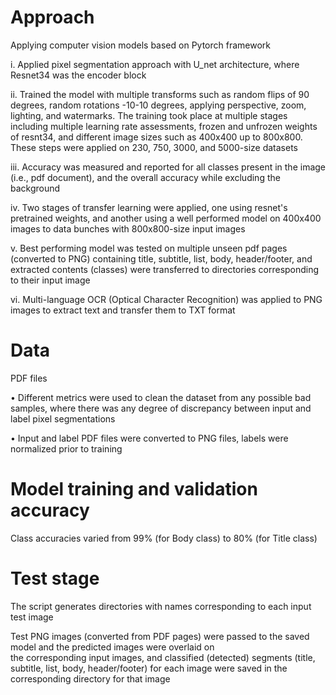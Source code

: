 # Approach

Applying computer vision models based on Pytorch framework  

i.	Applied pixel segmentation approach with U_net architecture, where Resnet34 was the encoder block  

ii.	Trained the model with multiple transforms such as random flips of 90 degrees, random rotations -10-10 degrees, applying perspective, zoom, lighting, and watermarks. The training took place at multiple stages including multiple learning rate assessments, frozen and unfrozen weights of resnt34, and different image sizes such as 400x400 up to 800x800. These steps were applied on 230, 750, 3000, and 5000-size datasets  

iii. Accuracy was measured and reported for all classes present in the image (i.e., pdf document), and the overall accuracy while excluding the background  

iv. Two stages of transfer learning were applied, one using resnet's pretrained weights, and another using a well performed model on 400x400 images to data bunches with 800x800-size input images  

v.	Best performing model was tested on multiple unseen pdf pages (converted to PNG) containing title, subtitle, list, body, header/footer, and extracted contents (classes) were transferred to directories corresponding to their input image  

vi. Multi-language OCR (Optical Character Recognition) was applied to PNG images to extract text and transfer them to TXT format  


# Data

PDF files  

•	Different metrics were used to clean the dataset from any possible bad samples, where there was any degree of discrepancy between input and label pixel segmentations   

•	Input and label PDF files were converted to PNG files, labels were normalized prior to training  

# Model training and validation accuracy

Class accuracies varied from 99% (for Body class) to 80% (for Title class)   

# Test stage

The script generates directories with names corresponding to each input test image  

Test PNG images (converted from PDF pages) were passed to the saved model and the predicted images were overlaid on   
the corresponding input images, and classified (detected) segments (title, subtitle, list, body, header/footer) for each image were saved in the corresponding directory for that image  
